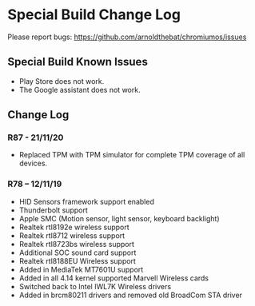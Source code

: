 <!-- cSpell:ignore realtek, brcm  -->

# Special Build Change Log

Please report bugs: <https://github.com/arnoldthebat/chromiumos/issues>

## Special Build Known Issues

* Play Store does not work.
* The Google assistant does not work.

## Change Log

### R87 - 21/11/20

* Replaced TPM with TPM simulator for complete TPM coverage of all devices.

### R78 – 12/11/19

* HID Sensors framework support enabled
* Thunderbolt support
* Apple SMC (Motion sensor, light sensor, keyboard backlight)
* Realtek rtl8192e wireless support
* Realtek rtl8712 wireless support
* Realtek rtl8723bs wireless support
* Additional SOC sound card support
* Realtek rtl8188EU Wireless support
* Added in MediaTek MT7601U support
* Added in all 4.14 kernel supported Marvell Wireless cards
* Switched back to Intel IWL7K Wireless drivers
* Added in brcm80211 drivers and removed old BroadCom STA driver
